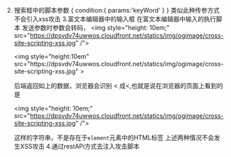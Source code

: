 
2. 搜索框中的脚本参数
    {
        condition:{
            params:'keyWord'
        }
    }
    类似此种传参方式不会引入xss攻击
3.富文本编辑器中的输入框
    在富文本编辑器中输入的执行脚本
    发送参数时参数会转码，
    <img style="height: 10em;" src="https://dpsvdv74uwwos.cloudfront.net/statics/img/ogimage/cross-site-scripting-xss.jpg" /">
    <p>&lt;img style="height:10em" src="https://dpsvdv74uwwos.cloudfront.net/statics/img/ogimage/cross-site-scripting-xss.jpg" &gt;</p>
    后端返回如上的数据，浏览器会识别 &lt; 成<,也就是说在浏览器的页面上看到的是

    <img style="height: 10em;" src="https://dpsvdv74uwwos.cloudfront.net/statics/img/ogimage/cross-site-scripting-xss.jpg" /">

    这样的字符串，不是存在于`element`元素中的HTML标签
上述两种情况不会发生XSS攻击
4.通过restAPi方式去注入攻击脚本
